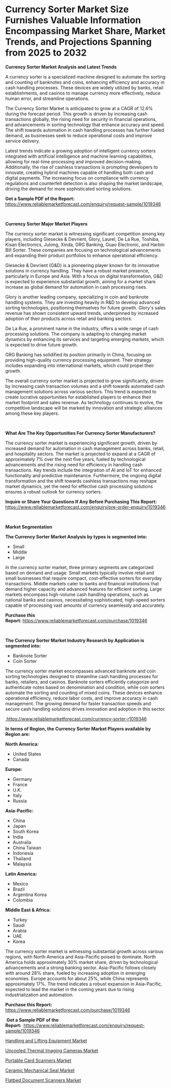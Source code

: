 <p><h1>Currency Sorter Market Size Furnishes Valuable Information Encompassing Market Share, Market Trends, and Projections Spanning from 2025 to 2032</h1></p><p><strong>Currency Sorter Market Analysis and Latest Trends</strong></p>
<p><p>A currency sorter is a specialized machine designed to automate the sorting and counting of banknotes and coins, enhancing efficiency and accuracy in cash handling processes. These devices are widely utilized by banks, retail establishments, and casinos to manage currency more effectively, reduce human error, and streamline operations.</p><p>The Currency Sorter Market is anticipated to grow at a CAGR of 12.6% during the forecast period. This growth is driven by increasing cash transactions globally, the rising need for security in financial operations, and advancements in sorting technology that enhance accuracy and speed. The shift towards automation in cash handling processes has further fueled demand, as businesses seek to reduce operational costs and improve service delivery.</p><p>Latest trends indicate a growing adoption of intelligent currency sorters integrated with artificial intelligence and machine learning capabilities, allowing for real-time processing and improved decision-making. Additionally, the rise of cashless transactions is prompting developers to innovate, creating hybrid machines capable of handling both cash and digital payments. The increasing focus on compliance with currency regulations and counterfeit detection is also shaping the market landscape, driving the demand for more sophisticated sorting solutions.</p></p>
<p><strong>Get a Sample PDF of the Report:&nbsp;</strong> <a href="https://www.reliablemarketforecast.com/enquiry/request-sample/1019346?utm_campaign=1832&utm_medium=2&utm_source=Github&utm_content=ia&utm_term=10042025&utm_id=currency-sorter">https://www.reliablemarketforecast.com/enquiry/request-sample/1019346</a></p>
<p>&nbsp;</p>
<p><strong>Currency Sorter Major Market Players</strong></p>
<p><p>The currency sorter market is witnessing significant competition among key players, including Giesecke & Devrient, Glory, Laurel, De La Rue, Toshiba, Kisan Electronics, Julong, Xinda, GRG Banking, Guao Electronic, and Harbin Bill Sorter. These companies are focusing on technological advancements and expanding their product portfolios to enhance operational efficiency.</p><p>Giesecke & Devrient (G&D) is a pioneering player known for its innovative solutions in currency handling. They have a robust market presence, particularly in Europe and Asia. With a focus on digital transformation, G&D is expected to experience substantial growth, aiming for a market share increase as global demand for automation in cash processing rises.</p><p>Glory is another leading company, specializing in coin and banknote handling systems. They are investing heavily in R&D to develop advanced sorting technologies, positioning themselves for future growth. Glory's sales revenue has shown consistent upward trends, underpinned by increased adoption of their products across retail and banking sectors.</p><p>De La Rue, a prominent name in the industry, offers a wide range of cash processing solutions. The company is adapting to changing market dynamics by enhancing its services and targeting emerging markets, which is expected to drive future growth. </p><p>GRG Banking has solidified its position primarily in China, focusing on providing high-quality currency processing equipment. Their strategy includes expanding into international markets, which could propel their growth.</p><p>The overall currency sorter market is projected to grow significantly, driven by increasing cash transaction volumes and a shift towards automated cash management solutions across various sectors. This trend is expected to create lucrative opportunities for established players to enhance their market footprint and sales revenue. As technology continues to evolve, the competitive landscape will be marked by innovation and strategic alliances among these key players.</p></p>
<p>&nbsp;</p>
<p><strong>What Are The Key Opportunities For Currency Sorter Manufacturers?</strong></p>
<p><p>The currency sorter market is experiencing significant growth, driven by increased demand for automation in cash management across banks, retail, and hospitality sectors. The market is projected to expand at a CAGR of approximately 7% over the next five years, fueled by technological advancements and the rising need for efficiency in handling cash transactions. Key trends include the integration of AI and IoT for enhanced functionality and predictive maintenance. Furthermore, the ongoing digital transformation and the shift towards cashless transactions may reshape market dynamics, yet the need for effective cash processing solutions ensures a robust outlook for currency sorters.</p></p>
<p><strong>Inquire or Share Your Questions If Any Before Purchasing This Report:</strong> <a href="https://www.reliablemarketforecast.com/enquiry/pre-order-enquiry/1019346?utm_campaign=1832&utm_medium=2&utm_source=Github&utm_content=ia&utm_term=10042025&utm_id=currency-sorter">https://www.reliablemarketforecast.com/enquiry/pre-order-enquiry/1019346</a></p>
<p>&nbsp;</p>
<p><strong>Market Segmentation</strong></p>
<p><strong>The Currency Sorter Market Analysis by types is segmented into:</strong></p>
<p><ul><li>Small</li><li>Middle</li><li>Large</li></ul></p>
<p><p>In the currency sorter market, three primary segments are categorized based on demand and usage. Small markets typically involve retail and small businesses that require compact, cost-effective sorters for everyday transactions. Middle markets cater to banks and financial institutions that demand higher capacity and advanced features for efficient sorting. Large markets encompass high-volume cash handling operations, such as national banks and casinos, necessitating sophisticated, high-speed sorters capable of processing vast amounts of currency seamlessly and accurately.</p></p>
<p><strong>Purchase this Report:&nbsp;</strong><a href="https://www.reliablemarketforecast.com/purchase/1019346?utm_campaign=1832&utm_medium=2&utm_source=Github&utm_content=ia&utm_term=10042025&utm_id=currency-sorter">https://www.reliablemarketforecast.com/purchase/1019346</a></p>
<p>&nbsp;</p>
<p><strong>The Currency Sorter Market Industry Research by Application is segmented into:</strong></p>
<p><ul><li>Banknote Sorter</li><li>Coin Sorter</li></ul></p>
<p><p>The currency sorter market encompasses advanced banknote and coin sorting technologies designed to streamline cash handling processes for banks, retailers, and casinos. Banknote sorters efficiently categorize and authenticate notes based on denomination and condition, while coin sorters automate the sorting and counting of mixed coins. These devices enhance operational efficiency, reduce labor costs, and improve accuracy in cash management. The growing demand for faster transaction speeds and secure cash handling solutions drives innovation and adoption in this sector.</p></p>
<p><a href="https://www.reliablemarketforecast.com/currency-sorter-r1019346?utm_campaign=1832&utm_medium=2&utm_source=Github&utm_content=ia&utm_term=10042025&utm_id=currency-sorter">&nbsp;https://www.reliablemarketforecast.com/currency-sorter-r1019346</a></p>
<p><strong>In terms of Region, the Currency Sorter Market Players available by Region are:</strong></p>
<p>
    <p> <strong> North America: </strong>
        <ul>
            <li>United States</li>
            <li>Canada</li>
        </ul>
        </p> 
    <p> <strong> Europe: </strong>
        <ul>
            <li>Germany</li>
            <li>France</li>
            <li>U.K.</li>
            <li>Italy</li>
            <li>Russia</li>
        </ul>
        </p> 
    <p> <strong> Asia-Pacific: </strong>
        <ul>
            <li>China</li>
            <li>Japan</li>
            <li>South Korea</li>
            <li>India</li>
            <li>Australia</li>
            <li>China Taiwan</li>
            <li>Indonesia</li>
            <li>Thailand</li>
            <li>Malaysia</li>
        </ul>
        </p> 
    <p> <strong> Latin America: </strong>
        <ul>
            <li>Mexico</li>
            <li>Brazil</li>
            <li>Argentina Korea</li>
            <li>Colombia</li>
        </ul>
        </p> 
    <p> <strong> Middle East & Africa: </strong>
        <ul>
            <li>Turkey</li>
            <li>Saudi</li>
            <li>Arabia</li>
            <li>UAE</li>
            <li>Korea</li>
        </ul>
    </p>
    </p>
<p><p>The currency sorter market is witnessing substantial growth across various regions, with North America and Asia-Pacific poised to dominate. North America holds approximately 30% market share, driven by technological advancements and a strong banking sector. Asia-Pacific follows closely with around 28% share, fueled by increasing adoption in emerging economies. Europe accounts for about 25%, while China represents approximately 17%. The trend indicates a robust expansion in Asia-Pacific, expected to lead the market in the coming years due to rising industrialization and automation.</p></p>
<p><strong>Purchase this Report: </strong><a href="https://www.reliablemarketforecast.com/purchase/1019346?utm_campaign=1832&utm_medium=2&utm_source=Github&utm_content=ia&utm_term=10042025&utm_id=currency-sorter">https://www.reliablemarketforecast.com/purchase/1019346</a></p>
<p>&nbsp;<strong>Get a Sample PDF of the Report:&nbsp;&nbsp;</strong><a href="https://www.reliablemarketforecast.com/enquiry/request-sample/1019346?utm_campaign=1832&utm_medium=2&utm_source=Github&utm_content=ia&utm_term=10042025&utm_id=currency-sorter">https://www.reliablemarketforecast.com/enquiry/request-sample/1019346</a></p>
<p><strong></strong></p>
<p><p><a href="https://github.com/lugnabirue/Market-Research-Report-List-1/blob/main/handling-and-lifting-equipment-market.md?utm_campaign=1832&utm_medium=2&utm_source=Github&utm_content=ia&utm_term=10042025&utm_id=currency-sorter">Handling and Lifting Equipment Market</a></p><p><a href="https://github.com/shrebasokib/Market-Research-Report-List-1/blob/main/uncooled-thermal-imaging-cameras-market.md?utm_campaign=1832&utm_medium=2&utm_source=Github&utm_content=ia&utm_term=10042025&utm_id=currency-sorter">Uncooled Thermal Imaging Cameras Market</a></p><p><a href="https://github.com/braisykhwezi/Market-Research-Report-List-1/blob/main/portable-card-scanners-market.md?utm_campaign=1832&utm_medium=2&utm_source=Github&utm_content=ia&utm_term=10042025&utm_id=currency-sorter">Portable Card Scanners Market</a></p><p><a href="https://github.com/maseykokosq1/Market-Research-Report-List-1/blob/main/ceramic-mechanical-seal-market.md?utm_campaign=1832&utm_medium=2&utm_source=Github&utm_content=ia&utm_term=10042025&utm_id=currency-sorter">Ceramic Mechanical Seal Market</a></p><p><a href="https://github.com/marteionun0/Market-Research-Report-List-1/blob/main/flatbed-document-scanners-market.md?utm_campaign=1832&utm_medium=2&utm_source=Github&utm_content=ia&utm_term=10042025&utm_id=currency-sorter">Flatbed Document Scanners Market</a></p></p>